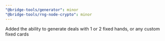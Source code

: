 ```yaml
---
"@bridge-tools/generator": minor
"@bridge-tools/rng-node-crypto": minor
---
```


Added the ability to generate deals with 1 or 2 fixed hands, or any custom fixed cards
